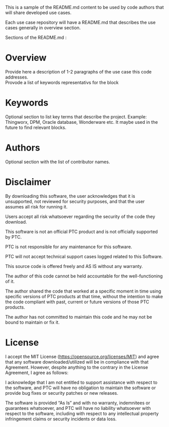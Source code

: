  
This is a sample of the README.md content to be used by code authors that will share developed use cases.

Each use case repository will have a README.md that describes the use cases generally in overview section.

Sections of the README.md :



# Overview 
 Provide here a description of 1-2 paragraphs of the use case this code addresses.    
Provode a list of keywords representativs for the block

# Keywords
Optional section to list key terms that describe the project. Example: Thingworx, DPM, Oracle database, Wonderware  etc.
It maybe used in the future to find relevant blocks. 

# Authors
Optional section with the list of contributor names.

# Disclaimer
By downloading this software, the user acknowledges that it is unsupported, not reviewed for security purposes, and that the user assumes all risk for running it.

Users accept all risk whatsoever regarding the security of the code they download.

This software is not an official PTC product and is not officially supported by PTC.

PTC is not responsible for any maintenance for this software.

PTC will not accept technical support cases logged related to this Software.

This source code is offered freely and AS IS without any warranty.

The author of this code cannot be held accountable for the well-functioning of it.

The author shared the code that worked at a specific moment in time using specific versions of PTC products at that time, without the intention to make the code compliant with past, current or future versions of those PTC products.

The author has not committed to maintain this code and he may not be bound to maintain or fix it.

# License
I accept the MIT License (https://opensource.org/licenses/MIT) and agree that any software downloaded/utilized will be in compliance with that Agreement. However, despite anything to the contrary in the License Agreement, I agree as follows:

I acknowledge that I am not entitled to support assistance with respect to the software, and PTC will have no obligation to maintain the software or provide bug fixes or security patches or new releases.

The software is provided “As Is” and with no warranty, indemnitees or guarantees whatsoever, and PTC will have no liability whatsoever with respect to the software, including with respect to any intellectual property infringement claims or security incidents or data loss.
